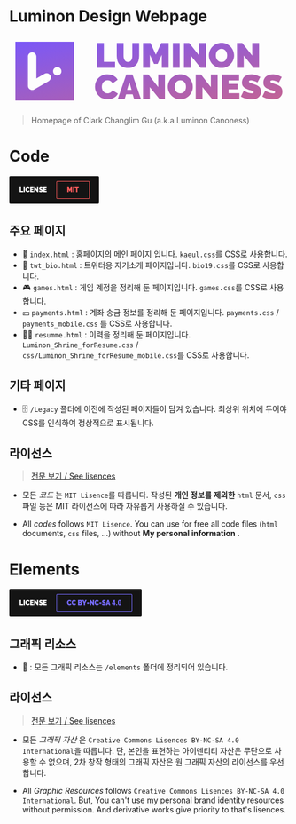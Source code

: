 # Luminon Design Webpage

<svg  class="logo" height="200" viewBox="0 0 800 200" width="800" xmlns="http://www.w3.org/2000/svg"><defs> <linearGradient id="logo-gradient" x1="0%" y1="0%" x2="100%" y2="100%"> <stop offset="0%" stop-color="#FF5F67"><animate attributeName="stop-color" values="#F62DFF; #FF5F67; #426CF4;  #F62DFF;" dur="3s" repeatCount="indefinite"></animate> </stop> <stop offset="100%" stop-color="#426CF4"><animate attributeName="stop-color" values="#426CF4; #F62DFF; #FF5F67;  #426CF4;" dur="3s" repeatCount="indefinite"></animate></stop></linearGradient></defs><path d="m149.5012 100.4443c0-6.6-5.403-12-12-12-6.6 0-12 5.4-12 12s5.4 12 12 12c6.597 0 12-5.4 12-12zm-36.441 27.954c5.715-3.3 7.692-10.677 4.389-16.392-3.297-5.715-10.674-7.692-16.389-4.392l-23.559 13.602v-63.216c0-6.6-5.403-12-12-12-6.6 0-12 5.4-12 12v84c0 .054.006.105.006.156.003.264.021.528.042.792.009.117.015.234.024.351.039.351.096.702.162 1.053.006.024.009.048.012.072.252 1.23.693 2.442 1.35 3.585 1.14 1.971 2.769 3.486 4.641 4.503.036.021.072.042.108.06.267.141.537.273.813.393.117.051.234.102.351.15.207.084.42.159.63.231.177.063.36.12.543.174.168.048.342.093.51.132.216.051.432.102.648.141.168.03.336.054.501.078.219.03.432.06.651.078.198.015.399.024.6.03.135.006.27.021.408.021.051 0 .099-.006.15-.009.246 0 .492-.018.738-.036.144-.012.288-.015.426-.033.291-.03.582-.081.873-.132.09-.018.183-.03.27-.048.339-.069.672-.159 1.005-.258.039-.012.078-.021.114-.033.363-.114.717-.246 1.071-.393.003-.003.009-.003.015-.006.45-.192.897-.402 1.329-.651zm-95.559 55.602v-168h168v168zm234.0027-93.6003v-70.998h19.512v53.997h32.22v17.001zm88.4562-16.6992c2.268 0 4.203-.501 5.805-1.5 1.599-.999 2.901-2.316 3.9-3.948 1.002-1.635 1.734-3.516 2.202-5.652.468-2.133.699-4.368.699-6.702v-36.498h19.515v36.498c0 4.935-.636 9.552-1.902 13.854-1.269 4.299-3.237 8.013-5.907 11.148-2.664 3.132-6.018 5.598-10.053 7.401-4.038 1.797-8.793 2.7-14.259 2.7-5.673 0-10.527-.951-14.559-2.85-4.035-1.902-7.356-4.452-9.957-7.653-2.601-3.198-4.503-6.915-5.703-11.148-1.203-4.233-1.803-8.715-1.803-13.452v-36.498h19.515v36.498c0 2.334.231 4.587.699 6.75.468 2.169 1.203 4.071 2.205 5.7.996 1.635 2.283 2.934 3.849 3.903 1.566.966 3.486 1.449 5.754 1.449zm97.0635 16.6992v-37.398l-11.91 26.298h-10.404l-11.91-26.298v37.398h-19.509v-70.998h21.312l15.309 33.399 15.411-33.399h21.213v70.998zm31.7184 0v-70.998h19.509v70.998zm51.2328-34.9014v34.902h-19.512v-70.998h15.207l28.518 36.096v-36.096h19.515v70.998h-15.51zm71.8446-.498c0 2.4.333 4.716 1.002 6.948.666 2.238 1.668 4.221 3.003 5.952 1.329 1.734 3.015 3.135 5.052 4.2 2.034 1.068 4.452 1.599 7.254 1.599s5.238-.549 7.305-1.65c2.067-1.098 3.75-2.532 5.055-4.299 1.299-1.767 2.265-3.783 2.898-6.051.633-2.265.954-4.566.954-6.9 0-2.397-.336-4.716-1.002-6.951-.669-2.232-1.689-4.2-3.054-5.901-1.368-1.698-3.069-3.063-5.103-4.098-2.034-1.032-4.422-1.548-7.155-1.548-2.799 0-5.22.534-7.254 1.599-2.034 1.068-3.72 2.484-5.052 4.248-1.338 1.77-2.319 3.771-2.955 6.003-.636 2.235-.948 4.515-.948 6.849zm16.11 36c-5.403 0-10.305-1.035-14.709-3.102-4.404-2.064-8.175-4.782-11.307-8.148-3.138-3.366-5.571-7.215-7.305-11.55-1.734-4.332-2.601-8.802-2.601-13.401 0-4.668.9-9.165 2.7-13.497 1.8-4.335 4.317-8.154 7.557-11.451 3.234-3.303 7.068-5.934 11.505-7.902 4.437-1.965 9.291-2.949 14.562-2.949 5.403 0 10.305 1.032 14.709 3.099s8.172 4.8 11.307 8.202c3.135 3.399 5.55 7.266 7.254 11.598 1.701 4.335 2.55 8.769 2.55 13.302 0 4.665-.897 9.15-2.7 13.449s-4.305 8.1-7.503 11.403c-3.204 3.297-7.023 5.946-11.457 7.947-4.44 2.001-9.294 3-14.562 3zm64.0404-35.502v34.902h-19.512v-70.998h15.21l28.518 36.096v-36.096h19.515v70.998h-15.513zm-426.4686 88.7562c0-4.302.813-8.541 2.433-12.708 1.623-4.173 3.99-7.914 7.107-11.226 3.114-3.309 6.891-5.991 11.325-8.043 4.443-2.052 9.507-3.078 15.207-3.078 6.822 0 12.735 1.41 17.739 4.221 5.001 2.814 8.727 6.537 11.178 11.172l-14.808 10.527c-.663-1.722-1.539-3.144-2.634-4.272-1.092-1.125-2.301-2.019-3.624-2.682-1.329-.66-2.703-1.122-4.125-1.389-1.428-.264-2.799-.396-4.125-.396-2.781 0-5.184.546-7.203 1.638-2.022 1.092-3.675 2.517-4.971 4.269-1.293 1.755-2.25 3.744-2.88 5.961-.633 2.217-.942 4.416-.942 6.603 0 2.451.363 4.8 1.092 7.05.726 2.25 1.788 4.239 3.177 5.958 1.392 1.722 3.099 3.096 5.118 4.122 2.019 1.029 4.29 1.539 6.807 1.539 1.323 0 2.685-.15 4.074-.447 1.392-.297 2.736-.795 4.023-1.488 1.296-.696 2.454-1.59 3.48-2.682s1.842-2.436 2.436-4.023l15.801 9.435c-1.062 2.58-2.667 4.902-4.821 6.951-2.154 2.052-4.605 3.774-7.353 5.166-2.751 1.389-5.697 2.448-8.844 3.177-3.147.726-6.213 1.089-9.195 1.089-5.232 0-10.02-1.041-14.355-3.126-4.341-2.085-8.085-4.848-11.229-8.292-3.15-3.441-5.583-7.347-7.308-11.718-1.722-4.371-2.58-8.805-2.58-13.308zm104.8389 9.1377-6.261-21.846-6.558 21.846zm-15.105-43.794h17.685l24.447 70.506h-19.674l-4.275-13.803h-18.78l-4.173 13.803h-19.776zm67.3704 35.8473v34.659h-19.374v-70.506h15.102l28.323 35.847v-35.847h19.377v70.506h-15.402zm71.3496-.495c0 2.382.33 4.686.993 6.9.663 2.223 1.656 4.191 2.982 5.913 1.326 1.719 2.994 3.111 5.016 4.17s4.425 1.587 7.206 1.587 5.202-.546 7.254-1.638 3.726-2.514 5.019-4.272c1.293-1.752 2.25-3.756 2.883-6.006.627-2.25.945-4.533.945-6.852 0-2.382-.333-4.683-.996-6.903-.663-2.217-1.674-4.17-3.03-5.859-1.359-1.686-3.051-3.045-5.07-4.071s-4.389-1.539-7.104-1.539c-2.784 0-5.184.531-7.206 1.587-2.022 1.062-3.693 2.469-5.016 4.221-1.326 1.758-2.304 3.741-2.934 5.958-.63 2.22-.942 4.488-.942 6.804zm15.999 35.751c-5.364 0-10.236-1.026-14.607-3.081-4.374-2.049-8.118-4.749-11.229-8.091-3.114-3.342-5.535-7.167-7.254-11.472-1.722-4.302-2.586-8.736-2.586-13.305 0-4.635.897-9.102 2.685-13.407 1.791-4.302 4.287-8.094 7.503-11.37 3.21-3.279 7.02-5.892 11.427-7.845 4.404-1.953 9.225-2.931 14.46-2.931 5.364 0 10.236 1.026 14.607 3.078s8.115 4.767 11.226 8.145c3.114 3.375 5.517 7.215 7.206 11.52 1.692 4.305 2.535 8.706 2.535 13.206 0 4.635-.897 9.087-2.682 13.359-1.791 4.269-4.275 8.043-7.455 11.319s-6.972 5.91-11.379 7.896c-4.404 1.986-9.225 2.979-14.457 2.979zm63.5979-35.256v34.659h-19.377v-70.506h15.105l28.32 35.847v-35.847h19.38v70.506h-15.405zm105.8289 17.7774v16.881h-50.28v-70.506h49.386v16.878h-30.012v9.933h25.641v15.69h-25.641v11.124zm51.7734-30.5874c-1.986-1.191-4.041-2.25-6.159-3.18-1.788-.792-3.795-1.536-6.015-2.232-2.217-.696-4.389-1.041-6.507-1.041-1.725 0-3.096.264-4.125.795-1.026.531-1.536 1.422-1.536 2.679 0 .93.294 1.689.891 2.286.597.594 1.458 1.14 2.586 1.635 1.122.498 2.496.981 4.122 1.443 1.623.462 3.462 1.026 5.517 1.686 3.243.993 6.174 2.088 8.79 3.279 2.622 1.191 4.854 2.598 6.708 4.221 1.854 1.62 3.282 3.591 4.278 5.907.99 2.319 1.488 5.133 1.488 8.445 0 4.236-.78 7.791-2.337 10.671s-3.612 5.184-6.159 6.903c-2.553 1.722-5.436 2.964-8.646 3.726-3.213.759-6.444 1.143-9.69 1.143-2.583 0-5.232-.201-7.95-.597-2.715-.399-5.415-.96-8.097-1.689-2.685-.726-5.268-1.59-7.752-2.583-2.481-.993-4.788-2.118-6.906-3.375l8.346-16.983c2.322 1.458 4.737 2.748 7.254 3.873 2.121.993 4.521 1.887 7.209 2.679 2.679.798 5.412 1.194 8.196 1.194 2.118 0 3.591-.282 4.422-.846.825-.558 1.242-1.305 1.242-2.232 0-.993-.417-1.836-1.242-2.532-.831-.696-1.974-1.308-3.429-1.839-1.455-.528-3.132-1.059-5.019-1.587-1.89-.528-3.891-1.161-6.012-1.887-3.114-1.059-5.796-2.202-8.046-3.426-2.253-1.224-4.11-2.616-5.568-4.17-1.458-1.557-2.535-3.327-3.228-5.316-.696-1.986-1.044-4.269-1.044-6.852 0-3.903.711-7.347 2.136-10.326s3.363-5.463 5.814-7.449c2.448-1.986 5.25-3.492 8.397-4.518 3.144-1.026 6.474-1.539 9.987-1.539 2.583 0 5.1.249 7.551.744 2.454.495 4.821 1.128 7.104 1.887 2.286.762 4.425 1.587 6.411 2.484 1.986.894 3.777 1.737 5.367 2.532zm61.3098 0c-1.986-1.191-4.041-2.25-6.159-3.18-1.788-.792-3.795-1.536-6.015-2.232-2.217-.696-4.389-1.041-6.507-1.041-1.725 0-3.099.264-4.125.795s-1.536 1.422-1.536 2.679c0 .93.294 1.689.891 2.286.597.594 1.458 1.14 2.583 1.635 1.125.498 2.499.981 4.125 1.443 1.623.462 3.462 1.026 5.517 1.686 3.243.993 6.174 2.088 8.79 3.279 2.622 1.191 4.854 2.598 6.708 4.221 1.854 1.62 3.282 3.591 4.278 5.907.99 2.319 1.488 5.133 1.488 8.445 0 4.236-.78 7.791-2.337 10.671s-3.612 5.184-6.159 6.903c-2.553 1.722-5.436 2.964-8.646 3.726-3.213.759-6.444 1.143-9.69 1.143-2.583 0-5.232-.201-7.95-.597-2.715-.399-5.415-.96-8.097-1.689-2.685-.726-5.268-1.59-7.752-2.583-2.481-.993-4.788-2.118-6.906-3.375l8.346-16.983c2.322 1.458 4.737 2.748 7.254 3.873 2.121.993 4.521 1.887 7.209 2.679 2.679.798 5.412 1.194 8.196 1.194 2.118 0 3.591-.282 4.422-.846.825-.558 1.242-1.305 1.242-2.232 0-.993-.417-1.836-1.242-2.532-.831-.696-1.974-1.308-3.429-1.839-1.455-.528-3.132-1.059-5.019-1.587-1.89-.528-3.891-1.161-6.012-1.887-3.114-1.059-5.796-2.202-8.046-3.426-2.253-1.224-4.11-2.616-5.568-4.17-1.458-1.557-2.535-3.327-3.228-5.316-.696-1.986-1.047-4.269-1.047-6.852 0-3.903.714-7.347 2.139-10.326s3.363-5.463 5.814-7.449c2.448-1.986 5.25-3.492 8.397-4.518 3.144-1.026 6.474-1.539 9.987-1.539 2.583 0 5.1.249 7.551.744 2.454.495 4.821 1.128 7.104 1.887 2.286.762 4.425 1.587 6.411 2.484 1.986.894 3.777 1.737 5.367 2.532z" fill="url(#logo-gradient)" fill-rule="evenodd"/></svg>

> Homepage of Clark Changlim Gu (a.k.a Luminon Canoness)

# Code

![image](./elements/lisences/mit.png)

## 주요 페이지

- 🌃 `index.html` : 홈페이지의 메인 페이지 입니다. `kaeul.css`를 CSS로 사용합니다.
- 📝 `twt_bio.html` : 트위터용 자기소개 페이지입니다. `bio19.css`를 CSS로 사용합니다.
- 🎮 `games.html` : 게임 계정을 정리해 둔 페이지입니다. `games.css`를 CSS로 사용합니다.
- 💴 `payments.html` : 계좌 송금 정보를 정리해 둔 페이지입니다. `payments.css` / `payments_mobile.css` 를 CSS로 사용합니다.
- 👩‍💻 `resumme.html` : 이력을 정리해 둔 페이지입니다. `Luminon_Shrine_forResume.css` / `css/Luminon_Shrine_forResume_mobile.css`를 CSS로 사용합니다.

## 기타 페이지

 - 🗄 `/Legacy` 폴더에 이전에 작성된 페이지들이 담겨 있습니다. 최상위 위치에 두어야 CSS를 인식하여 정상적으로 표시됩니다.

## 라이선스

> [전문 보기 / See lisences](./lisences/licences.md)

- 모든 _코드_ 는 `MIT Lisence`를 따릅니다. 작성된 __개인 정보를 제외한__ `html` 문서, `css` 파일 등은 MIT 라이선스에 따라 자유롭게 사용하실 수 있습니다.

- All _codes_ follows `MIT Lisence`. You can use for free all code files (`html` documents, `css` files, ...) without __My personal information__ .

# Elements

![image](./elements/lisences/cc.png)

## 그래픽 리소스

- 📂 : 모든 그래픽 리소스는 `/elements` 폴더에 정리되어 있습니다.

## 라이선스

> [전문 보기 / See lisences](./elements/lisences/lisences.md)

- 모든 _그래픽 자산_ 은 `Creative Commons Lisences BY-NC-SA 4.0 International`을 따릅니다. 단, 본인을 표현하는 아이덴티티 자산은 무단으로 사용할 수 없으며, 2차 창작 형태의 그래픽 자산은 원 그래픽 자산의 라이선스를 우선합니다.

- All _Graphic Resources_ follows `Creative Commons Lisences BY-NC-SA 4.0 International`. But, You can't use my personal brand identity resources without permission. And derivative works give priority to that's lisences.




